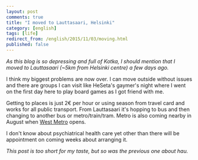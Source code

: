 ```yaml
---
layout: post
comments: true
title: "I moved to Lauttasaari, Helsinki"
category: [english]
tags: [life]
redirect_from: /english/2015/11/03/moving.html
published: false
---
```


_As this blog is so depressing and full of Kotka, I should mention that I
moved to Lauttasaari (~5km from Helsinki centre) a few days ago._

I think my biggest problems are now over. I can move outside without
issues and there are groups I can visit like HeSeta's gaymer's night where
I went on the first day here to play board games as I got friend with me.

Getting to places is just 2€ per hour or using season from travel card and
works for all public transport. From Lauttasaari it's hopping to bus and
then changing to another bus or metro/train/tram. Metro is also coming
nearby in August when [West Metro](https://lansimetro.fi/en/home.html)
opens.

I don't know about psychiatrical health care yet other than there will be
appointment on coming weeks about arranging it.

_This post is too short for my taste, but so was the previous one about
hau._
